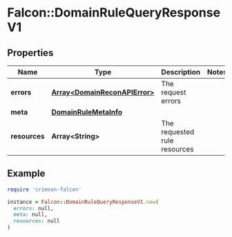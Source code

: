 # Falcon::DomainRuleQueryResponseV1

## Properties

| Name | Type | Description | Notes |
| ---- | ---- | ----------- | ----- |
| **errors** | [**Array&lt;DomainReconAPIError&gt;**](DomainReconAPIError.md) | The request errors |  |
| **meta** | [**DomainRuleMetaInfo**](DomainRuleMetaInfo.md) |  |  |
| **resources** | **Array&lt;String&gt;** | The requested rule resources |  |

## Example

```ruby
require 'crimson-falcon'

instance = Falcon::DomainRuleQueryResponseV1.new(
  errors: null,
  meta: null,
  resources: null
)
```


